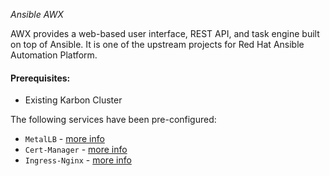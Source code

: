 *Ansible AWX*

AWX provides a web-based user interface, REST API, and task engine built on top of Ansible. It is one of the upstream projects for Red Hat Ansible Automation Platform.

#### Prerequisites:

- Existing Karbon Cluster

The following services have been pre-configured:

- `MetalLB` - [more info](https://metallb.universe.tf/)
- `Cert-Manager` - [more info](https://cert-manager.io/docs/installation/kubernetes/)
- `Ingress-Nginx` - [more info](https://kubernetes.github.io/ingress-nginx/)
